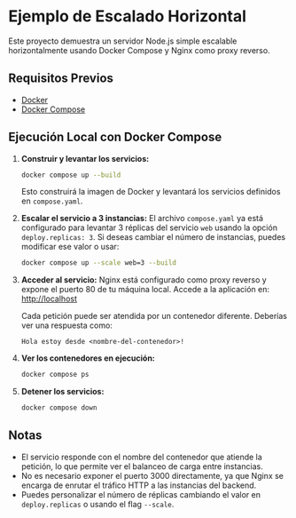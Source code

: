 # Ejemplo de Escalado Horizontal

Este proyecto demuestra un servidor Node.js simple escalable horizontalmente usando Docker Compose y Nginx como proxy reverso.

## Requisitos Previos
- [Docker](https://www.docker.com/get-started)
- [Docker Compose](https://docs.docker.com/compose/)

## Ejecución Local con Docker Compose

1. **Construir y levantar los servicios:**
   ```sh
   docker compose up --build
   ```
   Esto construirá la imagen de Docker y levantará los servicios definidos en `compose.yaml`.

2. **Escalar el servicio a 3 instancias:**
   El archivo `compose.yaml` ya está configurado para levantar 3 réplicas del servicio `web` usando la opción `deploy.replicas: 3`.
   Si deseas cambiar el número de instancias, puedes modificar ese valor o usar:
   ```sh
   docker compose up --scale web=3 --build
   ```

3. **Acceder al servicio:**
   Nginx está configurado como proxy reverso y expone el puerto 80 de tu máquina local. Accede a la aplicación en:
   [http://localhost](http://localhost)

   Cada petición puede ser atendida por un contenedor diferente. Deberías ver una respuesta como:
   ```
   Hola estoy desde <nombre-del-contenedor>!
   ```

4. **Ver los contenedores en ejecución:**
   ```sh
   docker compose ps
   ```

5. **Detener los servicios:**
   ```sh
   docker compose down
   ```

## Notas
- El servicio responde con el nombre del contenedor que atiende la petición, lo que permite ver el balanceo de carga entre instancias.
- No es necesario exponer el puerto 3000 directamente, ya que Nginx se encarga de enrutar el tráfico HTTP a las instancias del backend.
- Puedes personalizar el número de réplicas cambiando el valor en `deploy.replicas` o usando el flag `--scale`.
